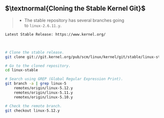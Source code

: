 ## $\textnormal{Cloning the Stable Kernel Git}$

> - The stable repository has several branches going <br />
    to `linux-2.6.11.y`.

```plaintext
Latest Stable Release: https://www.kernel.org/
```

<br />

```sh
# Clone the stable release.
git clone git://git.kernel.org/pub/scm/linux/kernel/git/stable/linux-stable.git linux-stable

# Go to the cloned repository.
cd linux-stable

# Search using GREP (Global Regular Expression Print).
git branch -a | grep linux-5
    remotes/origin/linux-5.12.y
    remotes/origin/linux-5.11.y
    remotes/origin/linux-5.10.y

# Check the remote branch.
git checkout linux-5.12.y
```
